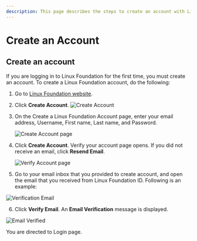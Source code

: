 ```yaml
---
description: This page describes the steps to create an account with Linux Foundation.
---
```


# Create an Account

## Create an account <a id="create-an-account"></a>

If you are logging in to Linux Foundation for the first time, you must create an account. To create a Linux Foundation account, do the following:

1. Go to [Linux Foundation website](https://lfx.platform.linuxfoundation.org/).
2. Click **Create Account**. ![Create Account](https://firebasestorage.googleapis.com/v0/b/gitbook-28427.appspot.com/o/assets%2F-LuGl2w4LzPpYJ8jx5ae%2F-LuGz82LqEUywqFA_GQT%2F-LuGz9Osv1-UM17yHzlX%2Fcreate_account.png?generation=1574407297199144&alt=media)​
3. On the Create a Linux Foundation Account page, enter your email address, Username, First name, Last name, and Password.

   ​![Create Account page](https://firebasestorage.googleapis.com/v0/b/gitbook-28427.appspot.com/o/assets%2F-LuGl2w4LzPpYJ8jx5ae%2F-LuGz82LqEUywqFA_GQT%2F-LuGz9OuvDfKSSoO-zAa%2Fcreate_acct_linux_foundation.png?generation=1574407289778844&alt=media)​

4. Click **Create Account**. Verify your account page opens. If you did not receive an email, click **Resend Email**.

   ​![Verify Account page](https://firebasestorage.googleapis.com/v0/b/gitbook-28427.appspot.com/o/assets%2F-LuGl2w4LzPpYJ8jx5ae%2F-LuGz82LqEUywqFA_GQT%2F-LuGz9OwYbCtINKD3nJi%2Fverify_acct_lf.png?generation=1574407289817975&alt=media)​

5. Go to your email inbox that you provided to create account, and open the email that you received from Linux Foundation ID. Following is an example:

![Verification Email](https://gblobscdn.gitbook.com/assets%2F-LuGl2w4LzPpYJ8jx5ae%2F-LuGz82LqEUywqFA_GQT%2F-LuGz9OyvMsEqNJ7tjgU%2Fverification_email.png?generation=1574407289833469&alt=media)

 6. Click **Verify Email**. An **Email Verification** message is displayed.

![Email Verified](https://gblobscdn.gitbook.com/assets%2F-LuGl2w4LzPpYJ8jx5ae%2F-LuGz82LqEUywqFA_GQT%2F-LuGz9P-1qaM4GToTt_W%2Femail_verification.png?generation=1574407289894433&alt=media)

You are directed to Login page.

